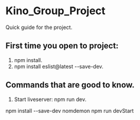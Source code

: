 # Kino_Group_Project

Quick guide for the project.

## First time you open to project:

1. npm install.
2. npm install eslist@latest --save-dev.

## Commands that are good to know.

1.  Start liveserver: npm run dev.
 
 
 npm install --save-dev nomdemon
 npm run devStart
 
